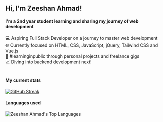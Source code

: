 ## Hi, I'm Zeeshan Ahmad!

#### I'm a 2nd year student learning and sharing my journey of web development<br/>
💻 Aspiring Full Stack Developer on a journey to master web development<br/>
🌐 Currently focused on HTML, CSS, JavaScript, jQuery, Tailwind CSS and Vue.js<br/>
🎯 #learninginpublic through personal projects and freelance gigs<br/>
📈 Diving into backend development next!<br/>
<br/>
#### My current stats
[![GitHub Streak](https://streak-stats.demolab.com/?user=zeeshan-ahmad-dev)](https://git.io/streak-stats)

#### Languages used
![Zeeshan Ahmad's Top Languages](https://github-readme-stats.vercel.app/api/top-langs/?username=zeeshan-ahmad-dev&theme=vue-dark&show_icons=true&hide_border=true&layout=compact)
